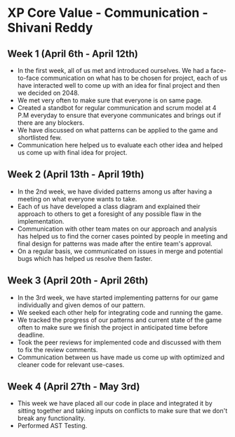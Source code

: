 # XP Core Value - Communication - Shivani Reddy

## Week 1 (April 6th - April 12th)
 - In the first week, all of us met and introduced ourselves. We had a face-to-face communication on what has to be chosen for project, each of us have interacted well to come up with an idea for final project and then we decided on 2048.
 - We met very often to make sure that everyone is on same page.
 - Created a standbot for regular communication and scrum model at 4 P.M everyday to ensure that everyone communicates and brings out if there are any blockers.
 - We have discussed on what patterns can be applied to the game and shortlisted few.
 - Communication here helped us to evaluate each other idea and helped us come up with final idea for project.
 

## Week 2 (April 13th - April 19th)

 - In the 2nd week, we have divided patterns among us after having a meeting on what everyone wants to take.
 - Each of us have developed a class diagram and explained their approach to others to get a foresight of any possible flaw in the 
 implementation.
 - Communication with other team mates on our approach and analysis has helped us to find the corner cases pointed by people in meeting and final design for patterns
 was made after the entire team's approval.
 - On a regular basis, we communicated on issues in merge and potential bugs which has helped us resolve them faster.
 
## Week 3 (April 20th - April 26th)
 - In the 3rd week, we have started implementing patterns for our game individually and given demos of our pattern.
 - We seeked each other help for integrating code and running the game.
 - We tracked the progress of our patterns and current state of the game often to make sure we finish the project in anticipated
 time before deadline.
 - Took the peer reviews for implemented code and discussed with them to fix the review comments.
 - Communication between us have made us come up with optimized and cleaner code for relevant use-cases.
 
 

## Week 4 (April 27th - May 3rd)
 - This week we have placed all our code in place and integrated it by sitting together and taking inputs on conflicts to make sure that
 we don't break any functionality.
 - Performed AST Testing.
 
